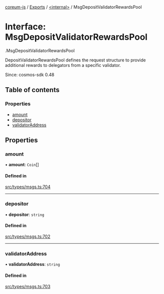 [coreum-js](../README.md) / [Exports](../modules.md) / [<internal\>](../modules/internal_.md) / MsgDepositValidatorRewardsPool

# Interface: MsgDepositValidatorRewardsPool

[<internal>](../modules/internal_.md).MsgDepositValidatorRewardsPool

DepositValidatorRewardsPool defines the request structure to provide
additional rewards to delegators from a specific validator.

Since: cosmos-sdk 0.48

## Table of contents

### Properties

- [amount](internal_.MsgDepositValidatorRewardsPool.md#amount)
- [depositor](internal_.MsgDepositValidatorRewardsPool.md#depositor)
- [validatorAddress](internal_.MsgDepositValidatorRewardsPool.md#validatoraddress)

## Properties

### amount

• **amount**: `Coin`[]

#### Defined in

[src/types/msgs.ts:704](https://github.com/PyramydLabs/coreum-js/blob/1b17c7f/src/types/msgs.ts#L704)

___

### depositor

• **depositor**: `string`

#### Defined in

[src/types/msgs.ts:702](https://github.com/PyramydLabs/coreum-js/blob/1b17c7f/src/types/msgs.ts#L702)

___

### validatorAddress

• **validatorAddress**: `string`

#### Defined in

[src/types/msgs.ts:703](https://github.com/PyramydLabs/coreum-js/blob/1b17c7f/src/types/msgs.ts#L703)
